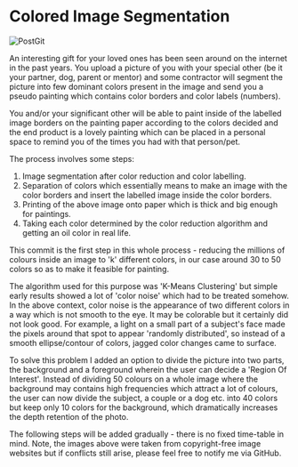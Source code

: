 # Colored Image Segmentation
 
![PostGit](https://github.com/user-attachments/assets/0355514a-2dcf-4a44-b195-2a38cbbe8e5b)

An interesting gift for your loved ones has been seen around on the internet in the past years. You upload a picture of you with your special other (be it your partner, dog, parent or mentor) and some contractor will segment the picture into few dominant colors present in the image and send you a pseudo painting which contains color borders and color labels (numbers).

You and/or your significant other will be able to paint inside of the labelled image borders on the painting paper according to the colors decided and the end product is a lovely painting which can be placed in a personal space to remind you of the times you had with that person/pet.

The process involves some steps:
1) Image segmentation after color reduction and color labelling.
2) Separation of colors which essentially means to make an image with the color borders and insert the labelled image inside the color borders.
3) Printing of the above image onto paper which is thick and big enough for paintings.
4) Taking each color determined by the color reduction algorithm and getting an oil color in real life.

This commit is the first step in this whole process - reducing the millions of colours inside an image to 'k' different colors, in our case around 30 to 50 colors so as to make it feasible for painting. 

The algorithm used for this purpose was 'K-Means Clustering' but simple early results showed a lot of 'color noise' which had to be treated somehow. In the above context, color noise is the appearance of two different colors in a way which is not smooth to the eye. It may be colorable but it certainly did not look good. For example, a light on a small part of a subject's face made the pixels around that spot to appear 'randomly distributed', so instead of a smooth ellipse/contour of colors, jagged color changes came to surface.

To solve this problem I added an option to divide the picture into two parts, the background and a foreground wherein the user can decide a 'Region Of Interest'. Instead of dividing 50 colours on a whole image where the background may contains high frequencies which attract a lot of colours, the user can now divide the subject, a couple or a dog etc. into 40 colors but keep only 10 colors for the background, which dramatically increases the depth retention of the photo.

The following steps will be added gradually - there is no fixed time-table in mind.
Note, the images above were taken from copyright-free image websites but if conflicts still arise, please feel free to notify me via GitHub.

